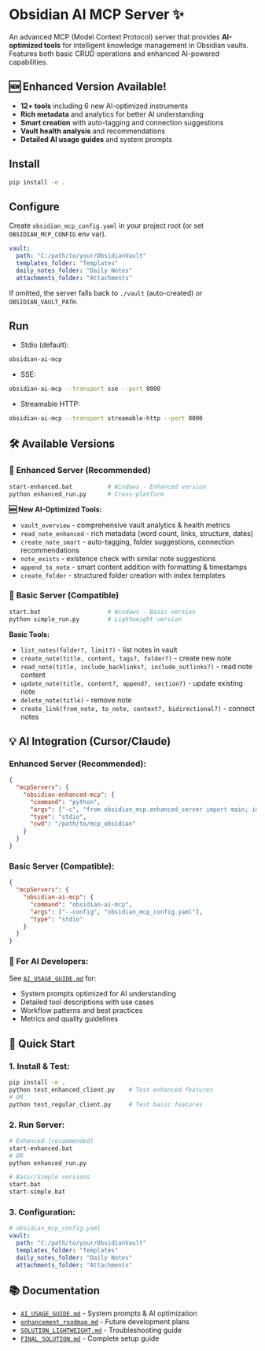 # Obsidian AI MCP Server ✨

An advanced MCP (Model Context Protocol) server that provides **AI-optimized tools** for intelligent knowledge management in Obsidian vaults. Features both basic CRUD operations and enhanced AI-powered capabilities.

## 🆕 **Enhanced Version Available!**
- **12+ tools** including 6 new AI-optimized instruments  
- **Rich metadata** and analytics for better AI understanding
- **Smart creation** with auto-tagging and connection suggestions
- **Vault health analysis** and recommendations
- **Detailed AI usage guides** and system prompts

## Install

```bash
pip install -e .
```

## Configure

Create `obsidian_mcp_config.yaml` in your project root (or set `OBSIDIAN_MCP_CONFIG` env var).

```yaml
vault:
  path: "C:/path/to/your/ObsidianVault"
  templates_folder: "Templates"
  daily_notes_folder: "Daily Notes"
  attachments_folder: "Attachments"
```

If omitted, the server falls back to `./vault` (auto-created) or `OBSIDIAN_VAULT_PATH`.

## Run

- Stdio (default):
```bash
obsidian-ai-mcp
```

- SSE:
```bash
obsidian-ai-mcp --transport sse --port 8000
```

- Streamable HTTP:
```bash
obsidian-ai-mcp --transport streamable-http --port 8000
```

## 🛠️ Available Versions

### 🚀 **Enhanced Server** (Recommended)
```bash
start-enhanced.bat          # Windows - Enhanced version
python enhanced_run.py      # Cross-platform
```

**🆕 New AI-Optimized Tools:**
- `vault_overview` - comprehensive vault analytics & health metrics  
- `read_note_enhanced` - rich metadata (word count, links, structure, dates)
- `create_note_smart` - auto-tagging, folder suggestions, connection recommendations
- `note_exists` - existence check with similar note suggestions
- `append_to_note` - smart content addition with formatting & timestamps  
- `create_folder` - structured folder creation with index templates

### 📄 **Basic Server** (Compatible) 
```bash
start.bat                   # Windows - Basic version  
python simple_run.py        # Lightweight version
```

**Basic Tools:**
- `list_notes(folder?, limit?)` - list notes in vault
- `create_note(title, content, tags?, folder?)` - create new note
- `read_note(title, include_backlinks?, include_outlinks?)` - read note content
- `update_note(title, content?, append?, section?)` - update existing note  
- `delete_note(title)` - remove note
- `create_link(from_note, to_note, context?, bidirectional?)` - connect notes

## 💡 AI Integration (Cursor/Claude)

### Enhanced Server (Recommended):
```json
{
  "mcpServers": {
    "obsidian-enhanced-mcp": {
      "command": "python",
      "args": ["-c", "from obsidian_mcp.enhanced_server import main; import asyncio; asyncio.run(main())", "--config", "obsidian_mcp_config.yaml"],
      "type": "stdio",
      "cwd": "/path/to/mcp_obsidian"
    }
  }
}
```

### Basic Server (Compatible):
```json
{
  "mcpServers": {
    "obsidian-ai-mcp": {
      "command": "obsidian-ai-mcp", 
      "args": ["--config", "obsidian_mcp_config.yaml"],
      "type": "stdio"
    }
  }
}
```

### 🤖 For AI Developers:
See [`AI_USAGE_GUIDE.md`](AI_USAGE_GUIDE.md) for:
- System prompts optimized for AI understanding
- Detailed tool descriptions with use cases
- Workflow patterns and best practices
- Metrics and quality guidelines

## 🚀 Quick Start

### 1. Install & Test:
```bash
pip install -e .
python test_enhanced_client.py    # Test enhanced features
# OR
python test_regular_client.py     # Test basic features
```

### 2. Run Server:
```bash
# Enhanced (recommended)
start-enhanced.bat
# OR  
python enhanced_run.py

# Basic/Simple versions  
start.bat
start-simple.bat
```

### 3. Configuration:
```yaml
# obsidian_mcp_config.yaml
vault:
  path: "C:/path/to/your/ObsidianVault"
  templates_folder: "Templates"
  daily_notes_folder: "Daily Notes" 
  attachments_folder: "Attachments"
```

## 📚 Documentation

- [`AI_USAGE_GUIDE.md`](AI_USAGE_GUIDE.md) - System prompts & AI optimization
- [`enhancement_roadmap.md`](enhancement_roadmap.md) - Future development plans
- [`SOLUTION_LIGHTWEIGHT.md`](SOLUTION_LIGHTWEIGHT.md) - Troubleshooting guide
- [`FINAL_SOLUTION.md`](FINAL_SOLUTION.md) - Complete setup guide
